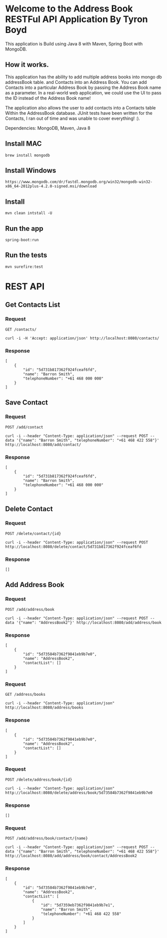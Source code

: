 # Welcome to the Address Book RESTFul API Application By Tyron Boyd

This application is Build using Java 8 with Maven, Spring Boot with MongoDB.

## How it works.

This application has the ability to add multiple address books into mongo db addressBook table.
and Contacts into an Address Book. You can add Contacts into a particular Address Book by passing the Address Book name as a parameter.
In a real-world web application, we could use the UI to pass the ID instead of the Address Book name!

The application also allows the user to add contacts into a Contacts table Within the AddressBook database.
JUnit tests have been written for the Contacts, I ran out of time and was unable to cover everything! :).

Dependencies: MongoDB, Maven, Java 8

## Install MAC

    brew install mongodb

## Install Windows

    https://www.mongodb.com/dr/fastdl.mongodb.org/win32/mongodb-win32-x86_64-2012plus-4.2.0-signed.msi/download

## Install

    mvn clean intstall -U

## Run the app

    spring-boot:run

## Run the tests

    mvn surefire:test

# REST API

## Get Contacts List

### Request

`GET /contacts/`

    curl -i -H 'Accept: application/json' http://localhost:8080/contacts/

### Response
    [
        {
            "id": "5d731b817362f924fceaf6fd",
            "name": "Barron Smith",
            "telephoneNumber": "+61 468 000 000"
        }
    ]

## Save Contact

### Request

`POST /add/contact`

    curl -i --header "Content-Type: application/json" --request POST --data '{"name": "Barron Smith", "telephoneNumber": "+61 468 422 558"}' http://localhost:8080/add/contact/

### Response
    [
        {
            "id": "5d731b817362f924fceaf6fd",
            "name": "Barron Smith",
            "telephoneNumber": "+61 468 000 000"
        }
    ]

## Delete Contact

### Request

`POST /delete/contact/{id}`

    curl -i --header "Content-Type: application/json" --request POST http://localhost:8080/delete/contact/5d731b817362f924fceaf6fd

### Response
    []

## Add Address Book

### Request

`POST /add/address/book`

    curl -i --header "Content-Type: application/json" --request POST --data '{"name": "AddressBook2"}' http://localhost:8080/add/address/book

### Response
    [
        {
            "id": "5d73584b7362f9841eb9b7e0",
            "name": "AddressBook2",
            "contactList": []
        }
    ]

### Request

`GET /address/books`

    curl -i --header "Content-Type: application/json" http://localhost:8080/address/books

### Response
    [
        {
            "id": "5d73584b7362f9841eb9b7e0",
            "name": "AddressBook2",
            "contactList": []
        }
    ]
### Request

`POST /delete/address/book/{id}`

    curl -i --header "Content-Type: application/json" http://localhost:8080/delete/address/book/5d73584b7362f9841eb9b7e0

### Response
    []

### Request

`POST /add/address/book/contact/{name}`

    curl -i --header "Content-Type: application/json" --request POST --data '{"name": "Barron Smith", "telephoneNumber": "+61 468 422 558"}' http://localhost:8080/add/address/book/contact/AddressBook2

### Response
    [
        {
            "id": "5d73584b7362f9841eb9b7e0",
            "name": "AddressBook2",
            "contactList": [
                {
                    "id": "5d7359eb7362f9841eb9b7e1",
                    "name": "Barron Smith",
                    "telephoneNumber": "+61 468 422 558"
                }
            ]
        }
    ]
